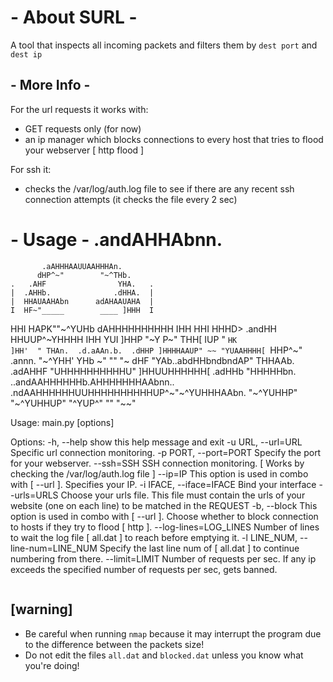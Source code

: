 # - About SURL -
A tool that inspects all incoming packets and filters them by ``` dest port ``` and ``` dest ip ```

## - More Info -
For the url requests it works with:
  * GET requests only (for now)
  * an ip manager which blocks connections to every host that tries to flood your webserver [ http flood ]

For ssh it:
  * checks the /var/log/auth.log file to see if there are any recent ssh connection attempts (it checks the file every 2 sec)

# - Usage -              .andAHHAbnn.
           .aAHHHAAUUAAHHHAn.
          dHP^~"        "~^THb.
    .   .AHF                YHA.   .
    |  .AHHb.              .dHHA.  |
    |  HHAUAAHAbn      adAHAAUAHA  |
    I  HF~"_____        ____ ]HHH  I
   HHI HAPK""~^YUHb  dAHHHHHHHHHH IHH
   HHI HHHD> .andHH  HHUUP^~YHHHH IHH
   YUI ]HHP     "~Y  P~"     THH[ IUP
    "  `HK                   ]HH'  "
        THAn.  .d.aAAn.b.  .dHHP
        ]HHHHAAUP" ~~ "YUAAHHHH[
        `HHP^~"  .annn.  "~^YHH'
         YHb    ~" "" "~    dHF
          "YAb..abdHHbndbndAP"
           THHAAb.  .adAHHF
            "UHHHHHHHHHHU"
              ]HHUUHHHHHH[
            .adHHb "HHHHHbn.
     ..andAAHHHHHHb.AHHHHHHHAAbnn..
.ndAAHHHHHHUUHHHHHHHHHHUP^~"~^YUHHHAAbn.
  "~^YUHHP"   "~^YUHHUP"        "^YUP^"
       ""         "~~"

Usage: main.py [options]

Options:
  -h, --help            show this help message and exit
  -u URL, --url=URL     Specific url connection monitoring.
  -p PORT, --port=PORT  Specify the port for your webserver.
  --ssh=SSH             SSH connection monitoring. [ Works by checking the
                        /var/log/auth.log file ]
  --ip=IP               This option is used in combo with [ --url ].
                        Specifies your IP.
  -i IFACE, --iface=IFACE
                        Bind your interface
  --urls=URLS           Choose your urls file. This file must contain the urls
                        of your website (one on each line) to be matched in
                        the REQUEST
  -b, --block           This option is used in combo with [ --url ]. Choose
                        whether to block connection to hosts if they try to
                        flood [ http ].
  --log-lines=LOG_LINES
                        Number of lines to wait the log file [ all.dat ] to
                        reach before emptying it.
  -l LINE_NUM, --line-num=LINE_NUM
                        Specify the last line num of [ all.dat ] to continue
                        numbering from there.
  --limit=LIMIT         Number of requests per sec. If any ip exceeds the
                        specified number of requests per sec, gets banned.
```

```

## [warning]
* Be careful when running ``` nmap ```  because it may interrupt the program due to the difference between the packets size!
* Do not edit the files ``` all.dat ``` and ``` blocked.dat ``` unless you know what you're doing!
